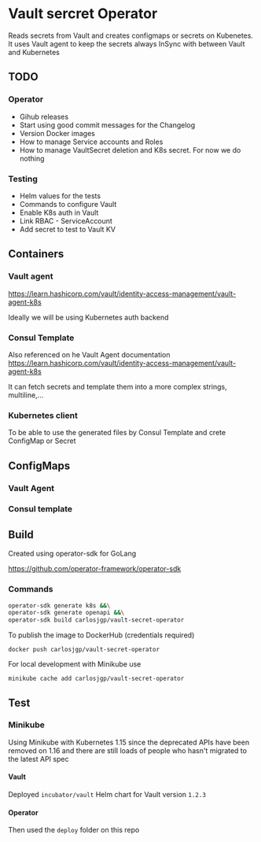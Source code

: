# Vault sercret Operator

Reads secrets from Vault and creates configmaps or secrets on Kubenetes.
It uses Vault agent to keep the secrets always InSync with between Vault
and Kubernetes

## TODO

### Operator

- Gihub releases
- Start using good commit messages for the Changelog
- Version Docker images
- How to manage Service accounts and Roles
- How to manage VaultSecret deletion and K8s secret. For now we do nothing

### Testing

- Helm values for the tests
- Commands to configure Vault
- Enable K8s auth in Vault
- Link RBAC - ServiceAccount
- Add secret to test to Vault KV


## Containers

### Vault agent

https://learn.hashicorp.com/vault/identity-access-management/vault-agent-k8s

Ideally we will be using Kubernetes auth backend

### Consul Template

Also referenced on he Vault Agent documentation
https://learn.hashicorp.com/vault/identity-access-management/vault-agent-k8s

It can fetch secrets and template them into a more complex strings, multiline,...

### Kubernetes client

To be able to use the generated files by Consul Template and crete ConfigMap or Secret

## ConfigMaps

### Vault Agent

### Consul template

## Build

Created using operator-sdk for GoLang

https://github.com/operator-framework/operator-sdk

### Commands


```bash
operator-sdk generate k8s &&\
operator-sdk generate openapi &&\
operator-sdk build carlosjgp/vault-secret-operator
```

To publish the image to DockerHub (credentials required)
```
docker push carlosjgp/vault-secret-operator
```

For local development with Minikube use
```
minikube cache add carlosjgp/vault-secret-operator
```


## Test

### Minikube

Using Minikube with Kubernetes 1.15 since the deprecated APIs have been removed on 1.16 and there are still loads of people who hasn't migrated to the latest API spec

#### Vault

Deployed `incubator/vault` Helm chart for Vault version `1.2.3`

#### Operator

Then used the `deploy` folder on this repo
